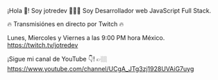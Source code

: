 ¡Hola 👋! Soy jotredev 👨🏻‍💻
Soy Desarrollador web JavaScript Full Stack.

🔥 Transmisiónes en directo por Twitch 🔥

Lunes, Miercoles y Viernes a las 9:00 PM hora México.
https://twitch.tv/jotredev

¡Sigue mi canal de YouTube 👇!
👉🏼 https://www.youtube.com/channel/UCgA_JTg3zj1928UVAiG7uyg
